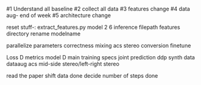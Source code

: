 #1 Understand all baseline
#2 collect all data
#3 features change
#4 data aug- end of week
#5 architecture change


reset stuff-:
extract_features.py
model 2 6
inference filepath
features directory rename
modelname




parallelize
parameters correctness
mixing
acs stereo
conversion
finetune








Loss D
metrics
model    D
main
training specs
joint prediction
ddp
synth data
dataaug
acs
mid-side stereo/left-right stereo


read the paper
shift data done
decide number of steps done